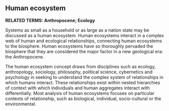 ## Human ecosystem

**RELATED TERMS: Anthropocene; Ecology**

Systems as small as a household or as large as a nation state may be discussed as a human ecosystem. Human ecosystems interact in a complex web of human and ecological relationships, connecting human ecosystems to the biosphere. Human ecosystems have so thoroughly pervaded the biosphere that they are considered the major factor in a new geological era: the Anthropocene.

The human ecosystem concept draws from disciplines such as ecology, anthropology, sociology, philosophy, political science, cybernetics and psychology in seeking to understand the complex system of relationships in which humans interact. These relationships exist within nested hierarchies of context with which individuals and human aggregates interact with differentially. Most analysis of human ecosystems focuses on particular contexts of relationship, such as biological, individual, socio-cultural or the environmental.


